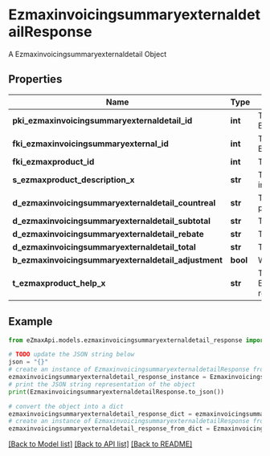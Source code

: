 # EzmaxinvoicingsummaryexternaldetailResponse

A Ezmaxinvoicingsummaryexternaldetail Object

## Properties

Name | Type | Description | Notes
------------ | ------------- | ------------- | -------------
**pki_ezmaxinvoicingsummaryexternaldetail_id** | **int** | The unique ID of the Ezmaxinvoicingsummaryexternaldetail | [optional] 
**fki_ezmaxinvoicingsummaryexternal_id** | **int** | The unique ID of the Ezmaxinvoicingsummaryexternal | [optional] 
**fki_ezmaxproduct_id** | **int** | The unique ID of the Ezmaxproduct | 
**s_ezmaxproduct_description_x** | **str** | The description of the Ezmaxproduct in the language of the requester | 
**d_ezmaxinvoicingsummaryexternaldetail_countreal** | **str** | The count item invoiced for the product | 
**d_ezmaxinvoicingsummaryexternaldetail_subtotal** | **str** | The subtotal invoiced for the product | 
**d_ezmaxinvoicingsummaryexternaldetail_rebate** | **str** | The rebate for the product | 
**d_ezmaxinvoicingsummaryexternaldetail_total** | **str** | The total invoiced for the product | 
**b_ezmaxinvoicingsummaryexternaldetail_adjustment** | **bool** | Whether it&#39;s an adjustment | 
**t_ezmaxproduct_help_x** | **str** | The help message of the Ezmaxproduct in the language of the requester | 

## Example

```python
from eZmaxApi.models.ezmaxinvoicingsummaryexternaldetail_response import EzmaxinvoicingsummaryexternaldetailResponse

# TODO update the JSON string below
json = "{}"
# create an instance of EzmaxinvoicingsummaryexternaldetailResponse from a JSON string
ezmaxinvoicingsummaryexternaldetail_response_instance = EzmaxinvoicingsummaryexternaldetailResponse.from_json(json)
# print the JSON string representation of the object
print(EzmaxinvoicingsummaryexternaldetailResponse.to_json())

# convert the object into a dict
ezmaxinvoicingsummaryexternaldetail_response_dict = ezmaxinvoicingsummaryexternaldetail_response_instance.to_dict()
# create an instance of EzmaxinvoicingsummaryexternaldetailResponse from a dict
ezmaxinvoicingsummaryexternaldetail_response_from_dict = EzmaxinvoicingsummaryexternaldetailResponse.from_dict(ezmaxinvoicingsummaryexternaldetail_response_dict)
```
[[Back to Model list]](../README.md#documentation-for-models) [[Back to API list]](../README.md#documentation-for-api-endpoints) [[Back to README]](../README.md)



